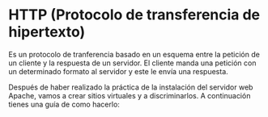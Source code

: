 # HTTP (Protocolo de transferencia de hipertexto)

Es un protocolo de tranferencia basado en un esquema entre la petición de un cliente y la respuesta de un servidor. El cliente manda una petición con un determinado formato al servidor y este le envía una respuesta.

Después de haber realizado la práctica de la instalación del servidor web Apache, vamos a crear sitios virtuales y a discriminarlos. A continuación tienes una guía de como hacerlo:

